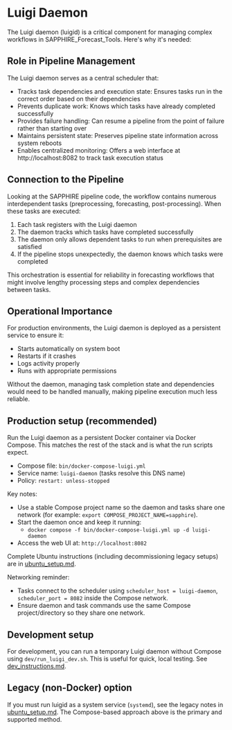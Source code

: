 # Luigi Daemon
The Luigi daemon (luigid) is a critical component for managing complex workflows in SAPPHIRE_Forecast_Tools. Here's why it's needed:

## Role in Pipeline Management
The Luigi daemon serves as a central scheduler that:

- Tracks task dependencies and execution state: Ensures tasks run in the correct order based on their dependencies  
- Prevents duplicate work: Knows which tasks have already completed successfully  
- Provides failure handling: Can resume a pipeline from the point of failure rather than starting over  
- Maintains persistent state: Preserves pipeline state information across system reboots  
- Enables centralized monitoring: Offers a web interface at http://localhost:8082 to track task execution status  

## Connection to the Pipeline
Looking at the SAPPHIRE pipeline code, the workflow contains numerous interdependent tasks (preprocessing, forecasting, post-processing). When these tasks are executed:

1. Each task registers with the Luigi daemon  
2. The daemon tracks which tasks have completed successfully  
3. The daemon only allows dependent tasks to run when prerequisites are satisfied  
4. If the pipeline stops unexpectedly, the daemon knows which tasks were completed  

This orchestration is essential for reliability in forecasting workflows that might involve lengthy processing steps and complex dependencies between tasks.

## Operational Importance
For production environments, the Luigi daemon is deployed as a persistent service to ensure it:

- Starts automatically on system boot  
- Restarts if it crashes  
- Logs activity properly  
- Runs with appropriate permissions  

Without the daemon, managing task completion state and dependencies would need to be handled manually, making pipeline execution much less reliable.

## Production setup (recommended)
Run the Luigi daemon as a persistent Docker container via Docker Compose. This matches the rest of the stack and is what the run scripts expect.

- Compose file: `bin/docker-compose-luigi.yml`
- Service name: `luigi-daemon` (tasks resolve this DNS name)
- Policy: `restart: unless-stopped`

Key notes:
- Use a stable Compose project name so the daemon and tasks share one network (for example: `export COMPOSE_PROJECT_NAME=sapphire`).
- Start the daemon once and keep it running:
	- `docker compose -f bin/docker-compose-luigi.yml up -d luigi-daemon`
- Access the web UI at: `http://localhost:8082`

Complete Ubuntu instructions (including decommissioning legacy setups) are in [ubuntu_setup.md](ubuntu_setup.md).

Networking reminder:
- Tasks connect to the scheduler using `scheduler_host = luigi-daemon`, `scheduler_port = 8082` inside the Compose network.
- Ensure daemon and task commands use the same Compose project/directory so they share one network.

## Development setup
For development, you can run a temporary Luigi daemon without Compose using `dev/run_luigi_dev.sh`. This is useful for quick, local testing. See [dev_instructions.md](dev_instructions.md).

## Legacy (non-Docker) option
If you must run luigid as a system service (`systemd`), see the legacy notes in [ubuntu_setup.md](ubuntu_setup.md). The Compose-based approach above is the primary and supported method.